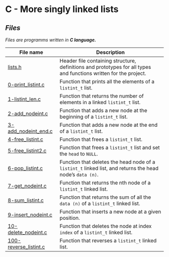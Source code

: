 # C - More singly linked lists

## *Files*
*Files are programms written in **C language.***

File name | Description
--- | ---
[lists.h](https://github.com/Donaldoo/holbertonschool-low_level_programming/blob/main/more_singly_linked_lists/lists.h) | Header file containing structure, definitions and prototypes for all types and functions written for the project.
[0-print_listint.c](https://github.com/Donaldoo/holbertonschool-low_level_programming/blob/main/more_singly_linked_lists/0-print_listint.c) | Function that prints all the elements of a `listint_t` list.
[1-listint_len.c](https://github.com/Donaldoo/holbertonschool-low_level_programming/blob/main/more_singly_linked_lists/1-listint_len.c) | Function that returns the number of elements in a linked `listint_t` list.
[2-add_nodeint.c](https://github.com/Donaldoo/holbertonschool-low_level_programming/blob/main/more_singly_linked_lists/2-add_nodeint.c) | Function that adds a new node at the beginning of a `listint_t` list.
[3-add_nodeint_end.c](https://github.com/Donaldoo/holbertonschool-low_level_programming/blob/main/more_singly_linked_lists/3-add_nodeint_end.c) | Function that adds a new node at the end of a `listint_t` list.
[4-free_listint.c](https://github.com/Donaldoo/holbertonschool-low_level_programming/blob/main/more_singly_linked_lists/4-free_listint.c) | Function that frees a `listint_t` list.
[5-free_listint2.c](https://github.com/Donaldoo/holbertonschool-low_level_programming/blob/main/more_singly_linked_lists/5-free_listint2.c) | Function that frees a `listint_t` list and set the `head` to `NULL`.
[6-pop_listint.c](https://github.com/Donaldoo/holbertonschool-low_level_programming/blob/main/more_singly_linked_lists/6-pop_listint.c) | Function that deletes the head node of a `listint_t` linked list, and returns the head node’s `data (n)`.
[7-get_nodeint.c](https://github.com/Donaldoo/holbertonschool-low_level_programming/blob/main/more_singly_linked_lists/7-get_nodeint.c) | Function that returns the nth node of a `listint_t` linked list.
[8-sum_listint.c](https://github.com/Donaldoo/holbertonschool-low_level_programming/blob/main/more_singly_linked_lists/8-sum_listint.c) | Function that returns the sum of all the `data (n)` of a `listint_t` linked list.
[9-insert_nodeint.c](https://github.com/Donaldoo/holbertonschool-low_level_programming/blob/main/more_singly_linked_lists/9-insert_nodeint.c) | Function that inserts a new node at a given position.
[10-delete_nodeint.c](https://github.com/Donaldoo/holbertonschool-low_level_programming/blob/main/more_singly_linked_lists/10-delete_nodeint.c) | Function that deletes the node at index `index` of a `listint_t` linked list.
[100-reverse_listint.c](https://github.com/Donaldoo/holbertonschool-low_level_programming/blob/main/more_singly_linked_lists/100-reverse_listint.c) | Function that reverses a `listint_t` linked list.
